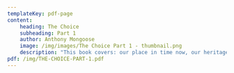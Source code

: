 ```yaml
---
templateKey: pdf-page
content:
    heading: The Choice
    subheading: Part 1
    author: Anthony Mongoose
    image: /img/images/The Choice Part 1 - thumbnail.png
    description: "This book covers: our place in time now, our heritage challenged, our present under threat and our future compromised."
pdf: /img/THE-CHOICE-PART-1.pdf
---
```

